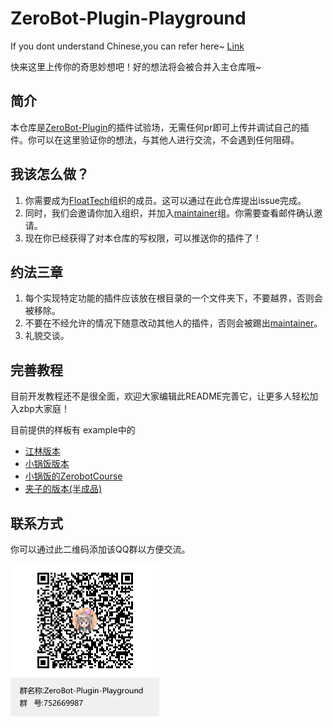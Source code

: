 # ZeroBot-Plugin-Playground
If you dont understand Chinese,you can refer here~ [Link](https://github.com/FloatTech/ZeroBot-Plugin-Playground/blob/main/README-en.md)

快来这里上传你的奇思妙想吧！好的想法将会被合并入主仓库哦~

## 简介
本仓库是[ZeroBot-Plugin](https://github.com/FloatTech/ZeroBot-Plugin)的插件试验场，无需任何pr即可上传并调试自己的插件。你可以在这里验证你的想法，与其他人进行交流，不会遇到任何阻碍。
## 我该怎么做？
1. 你需要成为[FloatTech](https://github.com/FloatTech)组织的成员。这可以通过在此仓库提出issue完成。
2. 同时，我们会邀请你加入组织，并加入[maintainer](https://github.com/orgs/FloatTech/teams/maintainer)组。你需要查看邮件确认邀请。
3. 现在你已经获得了对本仓库的写权限，可以推送你的插件了！
## 约法三章
1. 每个实现特定功能的插件应该放在根目录的一个文件夹下，不要越界，否则会被移除。
2. 不要在不经允许的情况下随意改动其他人的插件，否则会被踢出[maintainer](https://github.com/orgs/FloatTech/teams/maintainer)。
3. 礼貌交谈。
## 完善教程
目前开发教程还不是很全面，欢迎大家编辑此README完善它，让更多人轻松加入zbp大家庭！

目前提供的样板有 example中的

- [江林版本](https://github.com/FloatTech/ZeroBot-Plugin-Playground/blob/main/example/JiangRed/message.go)
- [小锅饭版本](https://github.com/FloatTech/ZeroBot-Plugin-Playground/blob/main/example/xiaoguofan/example.go)
- [小锅饭的ZerobotCourse](https://github.com/guohuiyuan/ZerobotCourse)
- [夹子的版本(半成品)](https://github.com/FloatTech/ZeroBot-Plugin-Playground/tree/main/tutorial)

## 联系方式
你可以通过此二维码添加该QQ群以方便交流。

[![二维码](.github/qrcode.png "二维码")](https://jq.qq.com/?_wv=1027&k=IywkLqoL "二维码")
